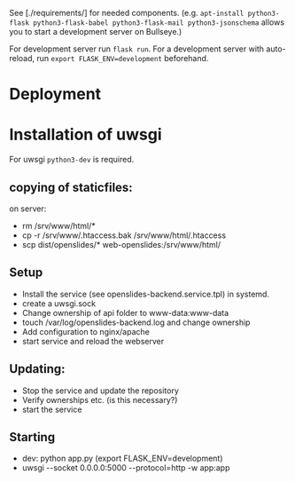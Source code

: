 See [./requirements/] for needed components.
(e.g. `apt-install python3-flask python3-flask-babel python3-flask-mail python3-jsonschema`
allows you to start a development server on Bullseye.)

For development server run `flask run`.
For a development server with auto-reload, run `export FLASK_ENV=development`
beforehand.

# Deployment

# Installation of uwsgi
For uwsgi `python3-dev` is required.

## copying of staticfiles:
on server:
- rm /srv/www/html/*
- cp -r /srv/www/.htaccess.bak /srv/www/html/.htaccess
- scp dist/openslides/* web-openslides:/srv/www/html/

## Setup
- Install the service (see openslides-backend.service.tpl) in systemd.
- create a uwsgi.sock
- Change ownership of api folder to www-data:www-data
- touch /var/log/openslides-backend.log and change ownership
- Add configuration to nginx/apache
- start service and reload the webserver

## Updating:
- Stop the service and update the repository
- Verify ownerships etc. (is this necessary?)
- start the service

## Starting
- dev: python app.py (export FLASK_ENV=development)
- uwsgi --socket 0.0.0.0:5000 --protocol=http -w app:app
